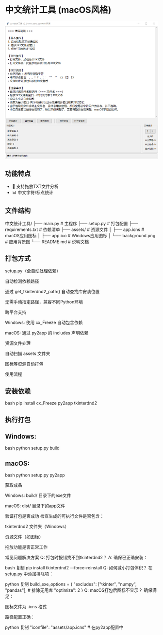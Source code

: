 # 中文统计工具 (macOS风格)

![应用截图](assets/screenshot.png)

## 功能特点
- 📝 支持拖放TXT文件分析
- 📊 中文字符/标点统计

## 文件结构

中文统计工具/
├── main.py # 主程序
├── setup.py # 打包配置
├── requirements.txt # 依赖清单
├── assets/ # 资源文件
│ ├── app.icns # macOS应用图标
│ ├── app.ico # Windows应用图标
│ └── background.png # 应用背景图
└── README.md # 说明文档

## 打包方式
setup.py（全自动处理依赖）

自动检测依赖路径

通过 get_tkinterdnd2_path() 自动查找库安装位置

无需手动指定路径，兼容不同Python环境

跨平台支持

Windows: 使用 cx_Freeze 自动包含依赖

macOS: 通过 py2app 的 includes 声明依赖

资源文件处理

自动扫描 assets 文件夹

图标等资源自动打包

使用流程
## 安装依赖
bash
pip install cx_Freeze py2app tkinterdnd2
## 执行打包
## Windows:
bash
python setup.py build
## macOS:
bash
python setup.py py2app

获取成品

Windows: build/ 目录下的exe文件

macOS: dist/ 目录下的app文件

验证打包是否成功
检查生成的可执行文件是否包含：

tkinterdnd2 文件夹（Windows）

资源文件（如图标）

拖放功能是否正常工作

常见问题解决方案
Q: 打包时报错找不到tkinterdnd2？
A: 确保已正确安装：

bash
复制
pip install tkinterdnd2 --force-reinstall
Q: 如何减小打包体积？
在 setup.py 中添加排除项：

python
复制
build_exe_options = {
    "excludes": ["tkinter", "numpy", "pandas"],  # 排除无用库
    "optimize": 2
}
Q: macOS打包后图标不显示？
确保满足：

图标文件为 .icns 格式

路径配置正确：

python
复制
"iconfile": "assets/app.icns"  # 在py2app配置中
